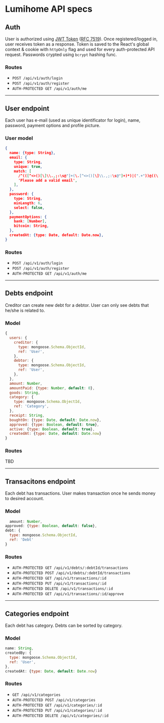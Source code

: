 # Lumihome API specs

## Auth
User is authorized using [JWT Token](https://jwt.io/ "JWT Token") ([RFC 7519](https://tools.ietf.org/html/rfc7519)). Once registered/logged in, user receives token as a response. Token is saved to the React's global context & cookie with `httpOnly` flag and used for every auth-protected API request. Passwords crypted using `bcrypt` hashing func.

### Routes

  - `POST /api/v1/auth/login`
  - `POST /api/v1/auth/register`
  - `AUTH-PROTECTED GET /api/v1/auth/me`

---


## User endpoint
Each user has e-mail (used as unique identificator for login), name, password, payment options and profile picture.

### User model
```json
{
  name: {type: String},
  email: {
    type: String,
    unique: true,
    match: [
      /^(([^<>()[\]\\.,;:\s@"]+(\.[^<>()[\]\\.,;:\s@"]+)*)|(".+"))@((\[[0-9]{1,3}\.[0-9]{1,3}\.[0-9]{1,3}\.[0-9]{1,3}\])|(([a-zA-Z\-0-9]+\.)+[a-zA-Z]{2,}))$/,
      'Please add a valid email',
    ],
  },
  password: {
    type: String,
    minLength: 6,
    select: false,
  },
  paymentOptions: {
    bank: [Number],
    bitcoin: String,
  },
  createdAt: {type: Date, default: Date.now},
}
```

### Routes

  - `POST /api/v1/auth/login`
  - `POST /api/v1/auth/register`
  - `AUTH-PROTECTED GET /api/v1/auth/me`

---

## Debts endpoint
Creditor can create new debt for a debtor. User can only see debts that he/she is related to.

### Model
  ```javascript
  {
    users: {
      creditor: {
        type: mongoose.Schema.ObjectId,
        ref: 'User',
      },
      debtor: {
        type: mongoose.Schema.ObjectId,
        ref: 'User',
      },
    },
    amount: Number,
    amountPaid: {type: Number, default: 0},
    goods: String,
    category: {
      type: mongoose.Schema.ObjectId,
      ref: 'Category',
    },
    receipt: String,
    boughtOn: {type: Date, default: Date.now},
    approved: {type: Boolean, default: true},
    active: {type: Boolean, default: true},
    createdAt: {type: Date, default: Date.now}
  }
  ```

### Routes

TBD

----
## Transacitons endpoint
Each debt has transactions. User makes transaction once he sends money to desired account.

### Model
  ```javascript
    amount: Number,
  approved: {type: Boolean, default: false},
  debt: {
    type: mongoose.Schema.ObjectId,
    ref: 'Debt'
  }
  ```

### Routes

  - `AUTH-PROTECTED GET /api/v1/debts/:debtId/transactions`
  - `AUTH-PROTECTED POST /api/v1/debts/:debtId/transactions`
  - `AUTH-PROTECTED GET /api/v1/transactions/:id`
  - `AUTH-PROTECTED PUT /api/v1/transactions/:id`
  - `AUTH-PROTECTED DELETE /api/v1/transactions/:id`
  - `AUTH-PROTECTED GET /api/v1/transactions/:id/approve`

----
## Categories endpoint
Each debt has category. Debts can be sorted by category.

### Model
  ```javascript
  name: String,
  createdBy: {
    type: mongoose.Schema.ObjectId,
    ref: 'User',
  },
  createdAt: {type: Date, default: Date.now}
  ```

### Routes

  - `GET /api/v1/categories`
  - `AUTH-PROTECTED POST /api/v1/categories`
  - `AUTH-PROTECTED GET /api/v1/categories/:id`
  - `AUTH-PROTECTED PUT /api/v1/categories/:id`
  - `AUTH-PROTECTED DELETE /api/v1/categories/:id`
